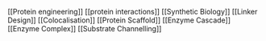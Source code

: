 [[Protein engineering]]
[[protein interactions]]
[[Synthetic Biology]]
[[Linker Design]]
[[Colocalisation]]
[[Protein Scaffold]]
[[Enzyme Cascade]]
[[Enzyme Complex]]
[[Substrate Channelling]]
